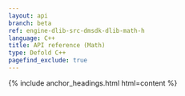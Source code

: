 ```yaml
---
layout: api
branch: beta
ref: engine-dlib-src-dmsdk-dlib-math-h
language: C++
title: API reference (Math)
type: Defold C++
pagefind_exclude: true
---
```

{% include anchor_headings.html html=content %}